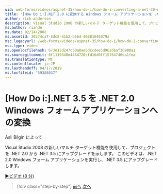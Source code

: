 ```yaml
---
uid: web-forms/videos/aspnet-35/how-do-i/how-do-i-converting-a-net-20-windows-forms-application-to-net-35
title: '[How Do i:].NET 2.0 に変換する Windows フォーム アプリケーションを .NET 3.5 |Microsoft Docs'
author: rick-anderson
description: Visual Studio 2008 の新しいマルチ ターゲット機能を使用して、プロジェクトを .NET 2.0 から .NET 3.5 にアップグレードを示します。 このビデオでは実行が、.
ms.author: riande
ms.date: 02/14/2008
ms.assetid: 30274ca7-8dc8-41b2-b5b4-40881046079a
msc.legacyurl: /web-forms/videos/aspnet-35/how-do-i/how-do-i-converting-a-net-20-windows-forms-application-to-net-35
msc.type: video
ms.openlocfilehash: 673e15d247c50a0ae5dccdee5d962d6af36988a1
ms.sourcegitcommit: 0f1119340e4464720cfd16d0ff15764746ea1fea
ms.translationtype: MT
ms.contentlocale: ja-JP
ms.lasthandoff: 04/17/2019
ms.locfileid: "59388037"
---
```

# <a name="how-do-i-converting-a-net-20-windows-forms-application-to-net-35"></a>[How Do i:].NET 3.5 を .NET 2.0 Windows フォーム アプリケーションへの変換

Asli Bilgin によって

Visual Studio 2008 の新しいマルチ ターゲット機能を使用して、プロジェクトを .NET 2.0 から .NET 3.5 にアップグレードを示します。 このビデオは、.NET 2.0 Windows フォーム アプリケーションを実行し、.NET 3.5 にアップグレードします。

[&#9654;ビデオ (8 分)](https://channel9.msdn.com/Blogs/ASP-NET-Site-Videos/how-do-i-converting-a-net-20-windows-forms-application-to-net-35)

> [!div class="step-by-step"]
> [前へ](how-do-i-advance-cascading-style-sheet-features-and-management.md)
> [次へ](how-do-i-get-started-with-the-entity-framework.md)
